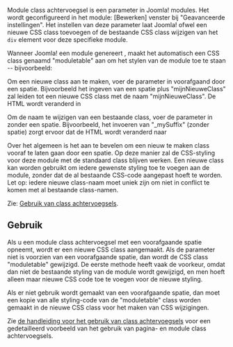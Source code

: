 <!-- Filename: Module_Class_Suffix / Display title: Module class achtervoegsel -->

Module class achtervoegsel is een parameter in Joomla! modules. Het
wordt geconfigureerd in het module: \[Bewerken\] venster bij
"Geavanceerde instellingen". Het instellen van deze parameter laat
Joomla! ofwel een nieuwe CSS class toevoegen of de bestaande CSS class
wijzigen van het `div` element voor deze specifieke module.

Wanneer Joomla! een module genereert , maakt het automatisch een CSS
class genaamd "moduletable" aan om het stylen van de module toe te staan
-- bijvoorbeeld:

Om een nieuwe class aan te maken, voer de parameter in voorafgaand door
een spatie. Bijvoorbeeld het ingeven van een spatie plus
"mijnNieuweClass" zal leiden tot een nieuwe CSS class met de naam
"mijnNieuweClass". De HTML wordt veranderd in

Om de naam te wijzigen van een bestaande class, voer de parameter in
zonder een spatie. Bijvoorbeeld, het invoeren van "\_mySuffix" (zonder
spatie) zorgt ervoor dat de HTML wordt veranderd naar

Over het algemeen is het aan te bevelen om een nieuw te maken class
vooraf te laten gaan door een spatie. Op deze manier zal de CSS-styling
voor deze module met de standaard class blijven werken. Een nieuwe class
kan worden gebruikt om iedere gewenste styling toe te voegen aan de
module, zonder dat de al bestaande CSS-code aangepast hoeft te worden.
Let op: iedere nieuwe class-naam moet uniek zijn om niet in conflict te
komen met al bestaande class-namen.

Zie: [Gebruik van class
achtervoegsels](https://docs.joomla.org/Using_Class_Suffixes "Special:MyLanguage/Using Class Suffixes").

## Gebruik

Als u een module class achtervoegsel met een voorafgaande spatie
opneemt, wordt er een nieuwe CSS class aangemaakt. Als de parameter niet
is voorzien van een voorafgaande spatie, dan wordt de CSS class
"moduletable" gewijzigd. De eerste methode heeft vaak de voorkeur, omdat
dan niet de bestaande styling van de module wordt gewijzigd, en men
hoeft alleen maar nieuwe CSS code toe te voegen voor de nieuwe styling.

Als er niet gebruik wordt gemaakt van een voorafgaande spatie, dan moet
een kopie van alle styling-code van de "moduletable" class worden
gemaakt in de nieuwe CSS class voor het maken van CSS wijzigingen.

Zie [de handleiding voor het gebruik van class
achtervoegsels](https://docs.joomla.org/Using_Class_Suffixes "Special:MyLanguage/Using Class Suffixes")
voor een gedetailleerd voorbeeld van het gebruik van pagina- en module
class achtervoegsels.
